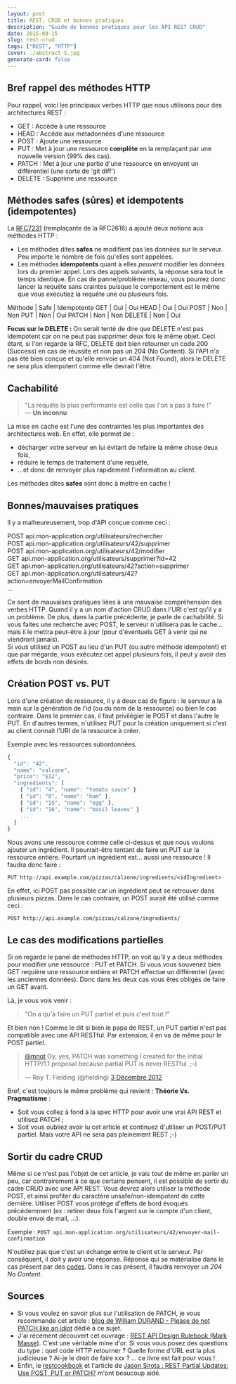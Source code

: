 ```yaml
---
layout: post
title: REST, CRUD et bonnes pratiques
description: "Guide de bonnes pratiques pour les API REST CRUD"
date: 2015-09-15
slug: rest-crud
tags: ["REST", "HTTP"]
cover: ./abstract-5.jpg
generate-card: false
---
```


## Bref rappel des méthodes HTTP

Pour rappel, voici les principaux verbes HTTP que nous utilisons pour des architectures REST :

* GET : Accède à une ressource
* HEAD : Accède aux métadonnées d'une ressource
* POST : Ajoute une ressource
* PUT : Met à jour une ressource **complète** en la remplaçant par une nouvelle version (99% des cas).
* PATCH : Met à jour une partie d'une ressource en envoyant un différentiel (une sorte de 'git diff')
* DELETE : Supprime une ressource

## Méthodes safes (sûres) et idempotents (idempotentes)

La [RFC7231](http://tools.ietf.org/html/rfc7231#section-4.2) (remplaçante de la RFC2616) a ajouté deux notions aux méthodes HTTP :

* Les méthodes dites **safes** ne modifient pas les données sur le serveur. Peu importe le nombre de fois qu'elles sont appelées.
* Les méthodes **idempotents** quant à elles *peuvent* modifier les données lors du premier appel. Lors des appels suivants, la réponse sera tout le temps identique. En cas de panne/problème réseau, vous pourrez donc lancer la requête sans craintes puisque le comportement est le même que vous exécutiez la requête une ou plusieurs fois.

Méthode | Safe | Idempotente
GET     | Oui  | Oui
HEAD    | Oui  | Oui
POST    | Non  | Non
PUT     | Non  | Oui
PATCH   | Non  | Non
DELETE  | Non  | Oui

**Focus sur le DELETE :** On serait tenté de dire que DELETE n'est pas idempotent car on ne peut pas supprimer deux fois le même objet. Ceci étant, si l'on regarde la RFC, DELETE doit bien retourner un code 200 (Success) en cas de réussite et non pas un 204 (No Content). Si l'API n'a pas été bien conçue et qu'elle renvoie un 404 (Not Found), alors le DELETE ne sera plus idempotent comme elle devrait l'être.


## Cachabilité

> "La requête la plus performante est celle que l'on a pas à faire !"  
— **Un inconnu**

La mise en cache est l'une des contraintes les plus importantes des architectures web. En effet, elle permet de :

* décharger votre serveur en lui évitant de refaire la même chose deux fois,
* réduire le temps de traitement d'une requête,
* ...et donc de renvoyer plus rapidement l'information au client.

Les méthodes dites **safes** sont donc à mettre en cache !


## Bonnes/mauvaises pratiques

Il y a malheureusement, trop d'API conçue comme ceci :

POST api.mon-application.org/utilisateurs/rechercher  
POST api.mon-application.org/utilisateurs/42/supprimer  
POST api.mon-application.org/utilisateurs/42/modifier  
GET api.mon-application.org/utilisateurs/supprimer?id=42  
GET api.mon-application.org/utilisateurs/42?action=supprimer  
GET api.mon-application.org/utilisateurs/42?action=envoyerMailConfirmation  
...  

Ce sont de mauvaises pratiques liées à une mauvaise compréhension des verbes HTTP. Quand il y a un nom d'action CRUD dans l'URI c'est qu'il y a un problème.
De plus, dans la partie précédente, je parle de cachabilité. Si vous faites une recherche avec POST, le serveur n'utilisera pas le cache... mais il le mettra peut-être à jour (pour d'éventuels GET à venir qui ne viendront jamais).  
Si vous utilisez un POST au lieu d'un PUT (ou autre méthode idempotent) et que par mégarde, vous exécutez cet appel plusieurs fois, il peut y avoir des effets de bords non désirés.  

## Création POST vs. PUT

Lors d'une création de ressource, il y a deux cas de figure : le serveur a la main sur la génération de l'id (ou du nom de la ressource) ou bien le cas contraire. Dans le premier cas, il faut privilégier le POST et dans l'autre le PUT. En d'autres termes, n'utilisez PUT pour la création uniquement si c'est au client connait l'URI de la ressource à créer.

Exemple avec les ressources subordonnées.

```js
{
  "id": "42",
  "name": "calzone",
  "price": "$12",
  "ingredients": [
    { "id": "4", "name": "tomato sauce" }
    { "id": "8", "name": "ham" },
    { "id": "15", "name": "egg" },
    { "id": "16", "name": "basil leaves" }
    ...
  ]
}
```

Nous avons une ressource comme celle ci-dessus et que nous voulons ajouter un ingrédient. Il pourrait-être tentant de faire un PUT sur la ressource entière.
Pourtant un ingrédient est... aussi une ressource ! Il faudra donc faire :

```
PUT http://api.example.com/pizzas/calzone/ingredients/<idIngredient>
```  

En effet, ici POST pas possible car un ingrédient peut se retrouver dans plusieurs pizzas. Dans le cas contraire, un POST aurait été utilisé comme ceci :

```
POST http://api.example.com/pizzas/calzone/ingredients/
```

## Le cas des modifications partielles

Si on regarde le panel de méthodes HTTP, on voit qu'il y a deux méthodes pour modifier une ressource : PUT et PATCH. Si vous vous souvenez bien GET requière une ressource entière et PATCH effectue un différentiel (avec les anciennes données). Donc dans les deux cas vous êtes obligés de faire un GET avant.

Là, je vous vois venir :

> "On a qu'à faire un PUT partiel et puis c'est tout !"

Et bien non ! Comme le dit si bien le papa de REST, un PUT partiel n'est pas compatible avec une API RESTful. Par extension, il en va de même pour le POST partiel.  

<blockquote class="twitter-tweet" lang="fr"><p lang="en" dir="ltr"><a href="https://twitter.com/mnot">@mnot</a> Oy, yes, PATCH was something I created for the initial HTTP/1.1 proposal because partial PUT is never RESTful. ;-)</p>&mdash; Roy T. Fielding (@fielding) <a href="https://twitter.com/fielding/status/275471320685367296">3 Décembre 2012</a></blockquote>
<script async src="//platform.twitter.com/widgets.js" charset="utf-8"></script>

Bref, c'est toujours le même problème qui revient : **Théorie Vs. Pragmatisme** :  

* Soit vous collez à fond à la spec HTTP pour avoir une vrai API REST et utilisez PATCH ;
* Soit vous oubliez avoir lu cet article et continuez d'utiliser un POST/PUT partiel. Mais votre API ne sera pas pleinement REST ;-)


## Sortir du cadre CRUD

Même si ce n'est pas l'objet de cet article, je vais tout de même en parler un peu, car contrairement à ce que certains pensent, il est possible de sortir du cadre CRUD avec une API REST. Vous devrez alors utiliser la méthode POST, et ainsi profiter du caractère unsafe/non-idempotent de cette dernière. Utiliser POST vous protège d'effets de bord évoqués précédemment (ex : retirer deux fois l'argent sur le compte d'un client, double envoi de mail, ...).

Exemple : ``` POST api.mon-application.org/utilisateurs/42/envoyer-mail-confirmation ```  

N'oubliez pas que c'est un échange entre le client et le serveur. Par conséquent, il doit y avoir une réponse. Réponse qui se matérialise dans le cas présent par des [codes](http://www.restapitutorial.com/httpstatuscodes.html). Dans le cas présent, il faudra renvoyer un *204 No Content*.


## Sources

* Si vous voulez en savoir plus sur l'utilisation de PATCH, je vous recommande cet article : [blog de William DURAND - Please do not PATCH like an idiot](williamdurand.fr/2014/02/14/please-do-not-patch-like-an-idiot/) dédié à ce sujet.  
* J'ai récement découvert cet ouvrage : [REST API Design Rulebook (Mark Masse)](http://shop.oreilly.com/product/0636920021575.do). C'est une véritable mine d'or. Si vous vous posez des questions du type : quel code HTTP retourner ? Quelle forme d'URL est la plus judicieuse ? Ai-je le droit de faire xxx ? ... ce livre est fait pour vous !  
* Enfin, le [restcookbook](http://restcookbook.com) et l'article de [Jason Sirota : REST Partial Updates: Use POST, PUT or PATCH?](http://jasonsirota.com/rest-partial-updates-use-post-put-or-patch) m'ont beaucoup aidé.
